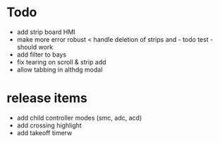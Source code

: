 ﻿# Todo

* add strip board HMI
* make more error robust
< handle deletion of strips and - todo test - should work
* add filter to bays
* fix tearing on scroll & strip add
* allow tabbing in althdg modal



# release items

* add child controller modes (smc, adc, acd)
* add crossing highlight
* add takeoff timerw
